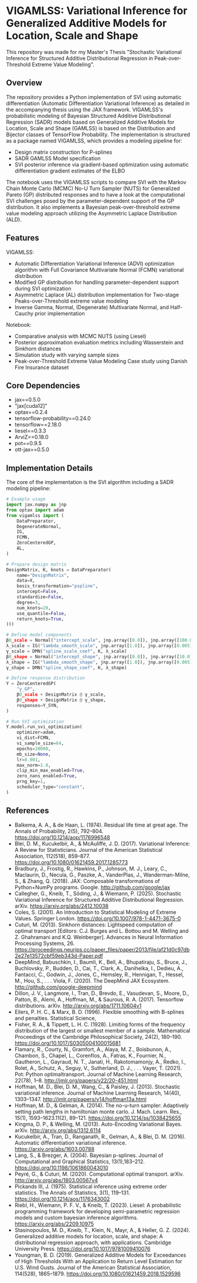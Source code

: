 # VIGAMLSS: Variational Inference for Generalized Additive Models for Location, Scale and Shape

This repository was made for my Master's Thesis "Stochastic Variational Inference for Structured Additive Distributional Regression in Peak-over-Threshold Extreme Value Modeling".

## Overview

The repository provides a Python implementation of SVI using automatic differentiation (Automatic Differentiation Variational Inference) as detailed in the accompanying thesis using the JAX framework. VIGAMLSS's probabilistic modeling of Bayesian Structured Additive Distributional Regression (SADR) models based on Generalized Additive Models for Location, Scale and Shape (GAMLSS) is based on the Distribution and Bijector classes of TensorFlow Probability. The implementation is structured as a package named VIGAMLSS, which provides a modeling pipeline for:

- Design matrix construction for P-splines
- SADR GAMLSS Model specification
- SVI posterior inference via gradient-based optimization using automatic differentiation gradient estimates of the ELBO

The notebook uses the VIGAMLSS scripts to compare SVI with the Markov Chain Monte Carlo (MCMC) No-U Turn Sampler (NUTS) for Generalized Pareto (GP) distributed responses and to have a look at the computational SVI challenges posed by the parameter-dependent support of the GP distribution. It also implements a Bayesian peak-over-threshold extreme value modeling approach utilizing the Asymmetric Laplace Distribution (ALD).

## Features

VIGAMLSS:
- Automatic Differentiation Variational Inference (ADVI) optimization algorithm with Full Covariance Multivariate Normal (FCMN) variational distribution
- Modified GP distribution for handling parameter-dependent support during SVI optimization
- Asymmetric Laplace (AL) distribution implementation for Two-stage Peaks-over-Threshold extreme value modeling
- Inverse Gamma, Normal, (Degenerate) Multivariate Normal, and Half-Cauchy prior implementation

Notebook:
- Comparative analysis with MCMC NUTS (using Liesel)
- Posterior approximation evaluation metrics including Wasserstein and Sinkhorn distances
- Simulation study with varying sample sizes
- Peak-over-Threshold Extreme Value Modeling Case study using Danish Fire Insurance dataset

## Core Dependencies

- jax==0.5.0 
- "jax[cuda12]"
- optax==0.2.4
- tensorflow-probability==0.24.0 
- tensorflow==2.18.0 
- liesel==0.3.3 
- ArviZ==0.18.0
- pot==0.9.5 
- ott-jax==0.5.0

## Implementation Details

The core of the implementation is the SVI algorithm including a SADR modeling pipeline:

```python
# Example usage
import jax.numpy as jnp
from optax import adam
from vigamlss import (
    DataPreparator,
    DegenerateNormal,
    IG,
    FCMN,
    ZeroCenteredGP,
    AL,
)

# Prepare design matrix
DesignMatrix, K, knots = DataPreparator(
    name="DesignMatrix",
    data=X,
    basis_transformation="pspline",
    intercept=False,
    standardize=False,
    degree=3,
    num_knots=20,
    use_quantile=False,
    return_knots=True,
)()

# Define model components
β0_scale = Normal("intercept_scale", jnp.array([0.0]), jnp.array([100.0]), size=1)
λ_scale = IG("lambda_smooth_scale", jnp.array([1.0]), jnp.array([0.005]), size=1)
γ_scale = DMN("spline_scale_coef", K, λ_scale)
β0_shape = Normal("intercept_shape", jnp.array([0.0]), jnp.array([10.0]), size=1)
λ_shape = IG("lambda_smooth_shape", jnp.array([1.0]), jnp.array([0.005]), size=1)
γ_shape = DMN("spline_shape_coef", K, λ_shape)

# Define response distribution
Y = ZeroCenteredGP(
    "y_GP",
    β0_scale + DesignMatrix @ γ_scale,
    β0_shape + DesignMatrix @ γ_shape,
    responses=Y_SYN,
)

# Run SVI optimization
Y.model.run_svi_optimization(
    optimizer=adam,
    vi_dist=FCMN,
    vi_sample_size=64,
    epochs=20000,
    mb_size=None,
    lr=0.001,
    max_norm=1.0,
    clip_min_max_enabled=True,
    zero_nans_enabled=True,
    prng_key=1,
    scheduler_type="constant",
)
```

## References

- Balkema, A. A., & de Haan, L. (1974). Residual life time at great age. The Annals of Probability, 2(5), 792–804. https://doi.org/10.1214/aop/1176996548
- Blei, D. M., Kucukelbir, A., & McAuliffe, J. D. (2017). Variational Inference: A Review for Statisticians. Journal of the American Statistical Association, 112(518), 859–877. https://doi.org/10.1080/01621459.2017.1285773
- Bradbury, J., Frostig, R., Hawkins, P., Johnson, M. J., Leary, C., Maclaurin, D., Necula, G., Paszke, A., VanderPlas, J., Wanderman-Milne, S., & Zhang, Q. (2018). JAX: Composable transformations of Python+NumPy programs. Google. http://github.com/google/jax
- Callegher, G., Kneib, T., Söding, J., & Wiemann, P. (2025). Stochastic Variational Inference for Structured Additive Distributional Regression. arXiv. https://arxiv.org/abs/2412.10038
- Coles, S. (2001). An Introduction to Statistical Modeling of Extreme Values. Springer London. https://doi.org/10.1007/978-1-4471-3675-0
- Cuturi, M. (2013). Sinkhorn distances: Lightspeed computation of optimal transport [Editors: C.J. Burges and L. Bottou and M. Welling and Z. Ghahramani and K.Q. Weinberger]. Advances in Neural Information Processing Systems, 26. https://proceedings.neurips.cc/paper_files/paper/2013/file/af21d0c97db2e27e13572cbf59eb343d-Paper.pdf
- DeepMind, Babuschkin, I., Baumli, K., Bell, A., Bhupatiraju, S., Bruce, J., Buchlovsky, P., Budden, D., Cai, T., Clark, A., Danihelka, I., Dedieu, A., Fantacci, C., Godwin, J., Jones, C., Hemsley, R., Hennigan, T., Hessel, M., Hou, S., . . . Viola, F. (2020). The DeepMind JAX Ecosystem. http://github.com/google-deepmind
- Dillon, J. V., Langmore, I., Tran, D., Brevdo, E., Vasudevan, S., Moore, D., Patton, B., Alemi, A., Hoffman, M., & Saurous, R. A. (2017). Tensorflow distributions. arXiv. http://arxiv.org/abs/1711.10604v1
- Eilers, P. H. C., & Marx, B. D. (1996). Flexible smoothing with B-splines and penalties. Statistical Science,
- Fisher, R. A., & Tippett, L. H. C. (1928). Limiting forms of the frequency distribution of the largest or smallest member of a sample. Mathematical Proceedings of the Cambridge Philosophical Society, 24(2), 180–190. https://doi.org/10.1017/S0305004100015681
- Flamary, R., Courty, N., Gramfort, A., Alaya, M. Z., Boisbunon, A., Chambon, S., Chapel, L., Corenflos, A., Fatras, K., Fournier, N., Gautheron, L., Gayraud, N. T., Janati, H., Rakotomamonjy, A., Redko, I., Rolet, A., Schutz, A., Seguy, V., Sutherland, D. J., . . . Vayer, T. (2021). Pot: Python optimaltransport. Journal of Machine Learning Research, 22(78), 1–8. http://jmlr.org/papers/v22/20-451.html
- Hoffman, M. D., Blei, D. M., Wang, C., & Paisley, J. (2013). Stochastic variational inference. Journal of Machine Learning Research, 14(40), 1303–1347. http://jmlr.org/papers/v14/hoffman13a.html
- Hoffman, M. D., & Gelman, A. (2014). The no-u-turn sampler: Adaptively setting path lengths in hamiltonian monte carlo. J. Mach. Learn. Res., 15(1), 1593–1623.11(2), 89–121. https://doi.org/10.1214/ss/1038425655
- Kingma, D. P., & Welling, M. (2013). Auto-Encoding Variational Bayes. arXiv. http://arxiv.org/abs/1312.6114
- Kucukelbir, A., Tran, D., Ranganath, R., Gelman, A., & Blei, D. M. (2016). Automatic differentiation variational inference. https://arxiv.org/abs/1603.00788
- Lang, S., & Brezger, A. (2004). Bayesian p-splines. Journal of Computational and Graphical Statistics, 13(1),183–212. https://doi.org/10.1198/1061860043010
- Peyré, G., & Cuturi, M. (2020). Computational optimal transport. arXiv. http://arxiv.org/abs/1803.00567v4
- Pickands III, J. (1975). Statistical inference using extreme order statistics. The Annals of Statistics, 3(1), 119–131. https://doi.org/10.1214/aos/1176343002
- Riebl, H., Wiemann, P. F. V., & Kneib, T. (2023). Liesel: A probabilistic programming framework for developing semi-parametric regression models and custom bayesian inference algorithms. https://arxiv.org/abs/2209.10975
- Stasinopoulos, M. D., Kneib, T., Klein, N., Mayr, A., & Heller, G. Z. (2024). Generalized additive models for location, scale, and shape: A distributional regression approach, with applications. Cambridge University Press. https://doi.org/10.1017/9781009410076
- Youngman, B. D. (2019). Generalized Additive Models for Exceedances of High Thresholds With an Application to Return Level Estimation for U.S. Wind Gusts. Journal of the American Statistical Association, 114(528), 1865–1879. https://doi.org/10.1080/01621459.2018.1529596


